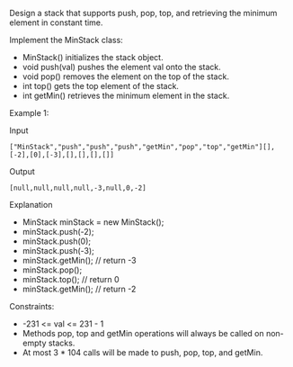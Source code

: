 Design a stack that supports push, pop, top, and retrieving the minimum element in constant time.

Implement the MinStack class:

- MinStack() initializes the stack object.
- void push(val) pushes the element val onto the stack.
- void pop() removes the element on the top of the stack.
- int top() gets the top element of the stack.
- int getMin() retrieves the minimum element in the stack.

Example 1:

Input

```
["MinStack","push","push","push","getMin","pop","top","getMin"][],[-2],[0],[-3],[],[],[],[]]
```

Output

```
[null,null,null,null,-3,null,0,-2]
```

Explanation

- MinStack minStack = new MinStack();
- minStack.push(-2);
- minStack.push(0);
- minStack.push(-3);
- minStack.getMin(); // return -3
- minStack.pop();
- minStack.top(); // return 0
- minStack.getMin(); // return -2

Constraints:

- -231 <= val <= 231 - 1
- Methods pop, top and getMin operations will always be called on non-empty stacks.
- At most 3 \* 104 calls will be made to push, pop, top, and getMin.
